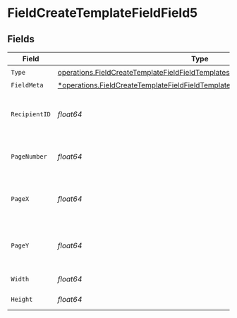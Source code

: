 # FieldCreateTemplateFieldField5


## Fields

| Field                                                                                                                                                                            | Type                                                                                                                                                                             | Required                                                                                                                                                                         | Description                                                                                                                                                                      |
| -------------------------------------------------------------------------------------------------------------------------------------------------------------------------------- | -------------------------------------------------------------------------------------------------------------------------------------------------------------------------------- | -------------------------------------------------------------------------------------------------------------------------------------------------------------------------------- | -------------------------------------------------------------------------------------------------------------------------------------------------------------------------------- |
| `Type`                                                                                                                                                                           | [operations.FieldCreateTemplateFieldFieldTemplatesFieldsRequestRequestBody5Type](../../models/operations/fieldcreatetemplatefieldfieldtemplatesfieldsrequestrequestbody5type.md) | :heavy_check_mark:                                                                                                                                                               | N/A                                                                                                                                                                              |
| `FieldMeta`                                                                                                                                                                      | [*operations.FieldCreateTemplateFieldFieldTemplatesFieldsRequestFieldMeta](../../models/operations/fieldcreatetemplatefieldfieldtemplatesfieldsrequestfieldmeta.md)              | :heavy_minus_sign:                                                                                                                                                               | N/A                                                                                                                                                                              |
| `RecipientID`                                                                                                                                                                    | *float64*                                                                                                                                                                        | :heavy_check_mark:                                                                                                                                                               | The ID of the recipient to create the field for.                                                                                                                                 |
| `PageNumber`                                                                                                                                                                     | *float64*                                                                                                                                                                        | :heavy_check_mark:                                                                                                                                                               | The page number the field will be on.                                                                                                                                            |
| `PageX`                                                                                                                                                                          | *float64*                                                                                                                                                                        | :heavy_check_mark:                                                                                                                                                               | The X coordinate of where the field will be placed.                                                                                                                              |
| `PageY`                                                                                                                                                                          | *float64*                                                                                                                                                                        | :heavy_check_mark:                                                                                                                                                               | The Y coordinate of where the field will be placed.                                                                                                                              |
| `Width`                                                                                                                                                                          | *float64*                                                                                                                                                                        | :heavy_check_mark:                                                                                                                                                               | The width of the field.                                                                                                                                                          |
| `Height`                                                                                                                                                                         | *float64*                                                                                                                                                                        | :heavy_check_mark:                                                                                                                                                               | The height of the field.                                                                                                                                                         |
